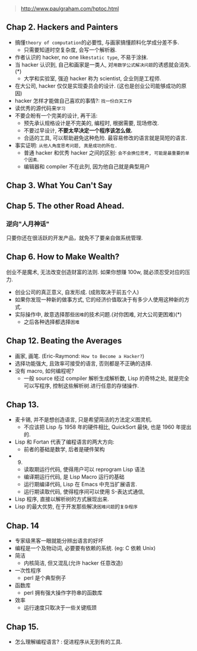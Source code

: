 > http://www.paulgraham.com/hptoc.html

## Chap 2. Hackers and Painters

* 搞懂`theory of computation`的必要性, 与画家搞懂颜料化学成分差不多.
  * 只需要知道时空复杂度, 会写一个解析器.
* 作者认识的 hacker, no one like`static type`, 不易于涂抹.
* 当 hacker 认识到, 自己和画家是一类人, 对`用数学公式解决问题`的诱惑就会消失. (\*)
  * 大学和实验室, 强迫 hacker 称为 scientist, 企业则是工程师.
* 在大公司, hacker 仅仅是实现委员会的设计. (这也是创业公司能够成功的原因)
* hacker 怎样才能做自己喜欢的事情?: `找一份白天工作`
* 读优秀的源代码来`学习`
* 不要企盼有一个完美的设计, 再干活:
  * 预先承认规格设计是不完美的, 编程时, 根据需要, 现场修改.
  * 不要过早设计, **不要太早决定一个程序该怎么做.**
  * 合适的工具, 可以帮助避免这种危险. 最容易修改的语言就是简短的语言.
* 事实证明: `从他人角度思考问题, 真是成功的所在.`
  * 普通 hacker 和优秀 hacker 之间的区别: `会不会换位思考, 可能是最重要的单个因素`.
  * 编辑器和 compiler 不在此列, 因为他自己就是典型用户

## Chap 3. What You Can't Say

## Chap 5. The other Road Ahead.

### 逆向"人月神话"

只要你还在很活跃的开发产品，就免不了要亲自做系统管理.

## Chap 6. How to Make Wealth?

创业不是魔术, 无法改变创造财富的法则. 如果你想赚 100w, 就必须忍受对应的压力.

* 创业公司的真正意义, 自发形成. (成败取决于前五个人)
* 如果你发现一种新的做事方式, 它的经济价值取决于有多少人使用这种新的方式.
* 实际操作中, 故意选择那些`困难`的技术问题.(对你困难, 对大公司更困难)(\*)
  * 之后各种选择都选择`困难`

## Chap 12. Beating the Averages

* 画家, 画笔. (Eric-Raymond: `How to Become a Hacker?`)
* 选择功能强大, 且效率可接受的语言, 否则都是不正确的选择.
* 没有 macro, 如何编程呢?
  * 一般 source 经过 compiler 解析生成解析数, Lisp 的奇特之处, 就是完全可以写程序, 控制这些解析树.进行任意的存储操作.

## Chap 13.

* 麦卡锡, 并不是想创造语言, 只是希望简洁的方法定义图灵机.
  * 不应该把 Lisp 与 1958 年的硬件相比, QuickSort 最快, 也是 1960 年提出的.
* Lisp 和 Fortan 代表了编程语言的两大方向:
  * 前者的基础是数学, 后者是硬件架构
* 9)
  * 读取期运行代码, 使得用户可以 reprogram Lisp 语法
  * 编译期运行代码, 是 Lisp Macro 运行的基础
  * 运行期编译代码, Lisp 在 Emacs 中充当扩展语言.
  * 运行期读取代码, 使得程序间可以使用 S-表达式通信,
* Lisp 程序, 直接以解析树的方式展现出来.
* Lisp 的最大优势, 在于开发那些解决`困难问题`的`复杂程序`

## Chap. 14

* 专家级黑客一眼就能分辨出语言的好坏
* 编程是一个及物动词, 必要要有依赖的系统. (eg: C 依赖 Unix)
* 简洁
  * 内核简洁, 但又混乱(允许 hacker 任意改造)
* 一次性程序
  * perl 是个典型例子
* 函数库
  * perl 拥有强大操作字符串的函数库
* 效率
  * 运行速度只取决于一些关键瓶颈

## Chap 15.

* 怎么理解编程语言? : 促进程序从无到有的工具.

